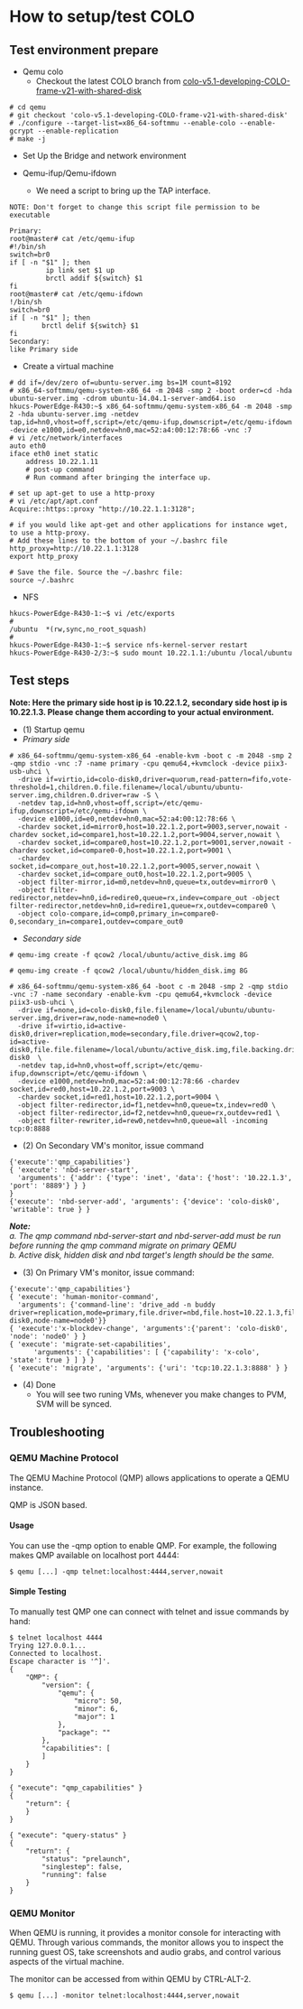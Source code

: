 # How to setup/test COLO

## Test environment prepare
- Qemu colo
  - Checkout the latest COLO branch from [colo-v5.1-developing-COLO-frame-v21-with-shared-disk](https://github.com/coloft/qemu/tree/colo-v5.1-developing-COLO-frame-v21-with-shared-disk)
```
# cd qemu
# git checkout 'colo-v5.1-developing-COLO-frame-v21-with-shared-disk'
# ./configure --target-list=x86_64-softmmu --enable-colo --enable-gcrypt --enable-replication
# make -j
```

- Set Up the Bridge and network environment

- Qemu-ifup/Qemu-ifdown
  - We need a script to bring up the TAP interface. 
```
NOTE: Don't forget to change this script file permission to be executable

Primary:
root@master# cat /etc/qemu-ifup
#!/bin/sh
switch=br0
if [ -n "$1" ]; then
         ip link set $1 up
         brctl addif ${switch} $1
fi
root@master# cat /etc/qemu-ifdown
!/bin/sh
switch=br0
if [ -n "$1" ]; then
        brctl delif ${switch} $1
fi
Secondary:
like Primary side
```

- Create a virtual machine
```
# dd if=/dev/zero of=ubuntu-server.img bs=1M count=8192
# x86_64-softmmu/qemu-system-x86_64 -m 2048 -smp 2 -boot order=cd -hda ubuntu-server.img -cdrom ubuntu-14.04.1-server-amd64.iso
hkucs-PowerEdge-R430:~$ x86_64-softmmu/qemu-system-x86_64 -m 2048 -smp 2 -hda ubuntu-server.img -netdev tap,id=hn0,vhost=off,script=/etc/qemu-ifup,downscript=/etc/qemu-ifdown -device e1000,id=e0,netdev=hn0,mac=52:a4:00:12:78:66 -vnc :7
# vi /etc/network/interfaces
auto eth0
iface eth0 inet static
	address 10.22.1.11
	# post-up command
	# Run command after bringing the interface up.

# set up apt-get to use a http-proxy
# vi /etc/apt/apt.conf
Acquire::https::proxy "http://10.22.1.1:3128";

# if you would like apt-get and other applications for instance wget, to use a http-proxy.
# Add these lines to the bottom of your ~/.bashrc file
http_proxy=http://10.22.1.1:3128
export http_proxy

# Save the file. Source the ~/.bashrc file:
source ~/.bashrc
```

- NFS
```
hkucs-PowerEdge-R430-1:~$ vi /etc/exports
#
/ubuntu  *(rw,sync,no_root_squash)
#
hkucs-PowerEdge-R430-1:~$ service nfs-kernel-server restart
hkucs-PowerEdge-R430-2/3:~$ sudo mount 10.22.1.1:/ubuntu /local/ubuntu
```

## Test steps
**Note: Here the primary side host ip is 10.22.1.2, secondary side host ip is 10.22.1.3. Please change them according to your actual environment.**
- (1) Startup qemu
- *Primary side*
```
# x86_64-softmmu/qemu-system-x86_64 -enable-kvm -boot c -m 2048 -smp 2 -qmp stdio -vnc :7 -name primary -cpu qemu64,+kvmclock -device piix3-usb-uhci \
  -drive if=virtio,id=colo-disk0,driver=quorum,read-pattern=fifo,vote-threshold=1,children.0.file.filename=/local/ubuntu/ubuntu-server.img,children.0.driver=raw -S \
  -netdev tap,id=hn0,vhost=off,script=/etc/qemu-ifup,downscript=/etc/qemu-ifdown \
  -device e1000,id=e0,netdev=hn0,mac=52:a4:00:12:78:66 \
  -chardev socket,id=mirror0,host=10.22.1.2,port=9003,server,nowait -chardev socket,id=compare1,host=10.22.1.2,port=9004,server,nowait \
  -chardev socket,id=compare0,host=10.22.1.2,port=9001,server,nowait -chardev socket,id=compare0-0,host=10.22.1.2,port=9001 \
  -chardev socket,id=compare_out,host=10.22.1.2,port=9005,server,nowait \
  -chardev socket,id=compare_out0,host=10.22.1.2,port=9005 \
  -object filter-mirror,id=m0,netdev=hn0,queue=tx,outdev=mirror0 \
  -object filter-redirector,netdev=hn0,id=redire0,queue=rx,indev=compare_out -object filter-redirector,netdev=hn0,id=redire1,queue=rx,outdev=compare0 \
  -object colo-compare,id=comp0,primary_in=compare0-0,secondary_in=compare1,outdev=compare_out0
```

- *Secondary side*
```
# qemu-img create -f qcow2 /local/ubuntu/active_disk.img 8G

# qemu-img create -f qcow2 /local/ubuntu/hidden_disk.img 8G

# x86_64-softmmu/qemu-system-x86_64 -boot c -m 2048 -smp 2 -qmp stdio -vnc :7 -name secondary -enable-kvm -cpu qemu64,+kvmclock -device piix3-usb-uhci \
  -drive if=none,id=colo-disk0,file.filename=/local/ubuntu/ubuntu-server.img,driver=raw,node-name=node0 \
  -drive if=virtio,id=active-disk0,driver=replication,mode=secondary,file.driver=qcow2,top-id=active-disk0,file.file.filename=/local/ubuntu/active_disk.img,file.backing.driver=qcow2,file.backing.file.filename=/local/ubuntu/hidden_disk.img,file.backing.backing=colo-disk0  \
  -netdev tap,id=hn0,vhost=off,script=/etc/qemu-ifup,downscript=/etc/qemu-ifdown \
  -device e1000,netdev=hn0,mac=52:a4:00:12:78:66 -chardev socket,id=red0,host=10.22.1.2,port=9003 \
  -chardev socket,id=red1,host=10.22.1.2,port=9004 \
  -object filter-redirector,id=f1,netdev=hn0,queue=tx,indev=red0 \
  -object filter-redirector,id=f2,netdev=hn0,queue=rx,outdev=red1 \
  -object filter-rewriter,id=rew0,netdev=hn0,queue=all -incoming tcp:0:8888
```
- (2) On Secondary VM's monitor, issue command
```
{'execute':'qmp_capabilities'}
{ 'execute': 'nbd-server-start',
  'arguments': {'addr': {'type': 'inet', 'data': {'host': '10.22.1.3', 'port': '8889'} } }
}
{'execute': 'nbd-server-add', 'arguments': {'device': 'colo-disk0', 'writable': true } }
```
***Note:***  
*a. The qmp command nbd-server-start and nbd-server-add must be run before running the qmp command migrate on primary QEMU  
b. Active disk, hidden disk and nbd target's length should be the same.*

- (3) On Primary VM's monitor, issue command:
```
{'execute':'qmp_capabilities'}
{ 'execute': 'human-monitor-command',
  'arguments': {'command-line': 'drive_add -n buddy driver=replication,mode=primary,file.driver=nbd,file.host=10.22.1.3,file.port=8889,file.export=colo-disk0,node-name=node0'}}
{ 'execute':'x-blockdev-change', 'arguments':{'parent': 'colo-disk0', 'node': 'node0' } }
{ 'execute': 'migrate-set-capabilities',
      'arguments': {'capabilities': [ {'capability': 'x-colo', 'state': true } ] } }
{ 'execute': 'migrate', 'arguments': {'uri': 'tcp:10.22.1.3:8888' } }
```
- (4) Done
  - You will see two runing VMs, whenever you make changes to PVM, SVM will be synced.

## Troubleshooting
### QEMU Machine Protocol
The QEMU Machine Protocol (QMP) allows applications to operate a QEMU instance.

QMP is JSON based.

#### Usage
You can use the -qmp option to enable QMP. For example, the following makes QMP available on localhost port 4444:
```
$ qemu [...] -qmp telnet:localhost:4444,server,nowait
```
#### Simple Testing
To manually test QMP one can connect with telnet and issue commands by hand:
```
$ telnet localhost 4444
Trying 127.0.0.1...
Connected to localhost.
Escape character is '^]'.
{
    "QMP": {
        "version": {
            "qemu": {
                "micro": 50, 
                "minor": 6, 
                "major": 1
            }, 
            "package": ""
        }, 
        "capabilities": [
        ]
    }
}

{ "execute": "qmp_capabilities" }
{
    "return": {
    }
}

{ "execute": "query-status" }
{
    "return": {
        "status": "prelaunch", 
        "singlestep": false, 
        "running": false
    }
}
```
### QEMU Monitor
When QEMU is running, it provides a monitor console for interacting with QEMU. Through various commands, the monitor allows you to inspect the running guest OS, take screenshots and audio grabs, and control various aspects of the virtual machine.

The monitor can be accessed from within QEMU by CTRL-ALT-2.
```
$ qemu [...] -monitor telnet:localhost:4444,server,nowait
```